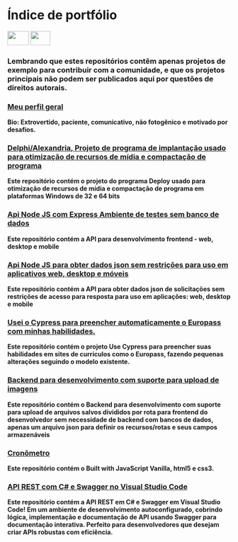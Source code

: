 # Índice de portfólio

<div align="right" style="display: inline-block;">
  <a href="README.md"><img height="32" width="48" src="https://upload.wikimedia.org/wikipedia/commons/a/a4/Flag_of_the_United_States.svg" /></a>
  <a href="README.es.md"><img height="32" width="45" src="https://upload.wikimedia.org/wikipedia/commons/9/9a/Flag_of_Spain.svg" /></a>
</div>

### Lembrando que estes repositórios contêm apenas projetos de exemplo para contribuir com a comunidade, e que os projetos principais não podem ser publicados aqui por questões de direitos autorais.

### [Meu perfil geral](https://github.com/luisnt)
**Bio: Extrovertido, paciente, comunicativo, não fotogênico e motivado por desafios.**

### [Delphi/Alexandria, Projeto de programa de implantação usado para otimização de recursos de mídia e compactação de programa](https://github.com/luis-portfolio/Deploy)
**Este repositório contém o projeto do programa Deploy usado para otimização de recursos de mídia e compactação de programa em plataformas Windows de 32 e 64 bits**

### [Api Node JS com Express Ambiente de testes sem banco de dados](https://github.com/luis-portfolio/Node.JS-Server-with-Express)
**Este repositório contém a API para desenvolvimento frontend - web, desktop e mobile**

### [Api Node JS para obter dados json sem restrições para uso em aplicativos web, desktop e móveis](https://github.com/luis-portfolio/Api-Node.JS-with-express-to-proxy-url)
**Este repositório contém a API para obter dados json de solicitações sem restrições de acesso para resposta para uso em aplicações: web, desktop e mobile**

### [Usei o Cypress para preencher automaticamente o Europass com minhas habilidades.](https://github.com/luis-portfolio/Autofill-Europass-with-Cypress)
**Este repositório contém o projeto Use Cypress para preencher suas habilidades em sites de currículos como o Europass, fazendo pequenas alterações seguindo o modelo existente.**

### [Backend para desenvolvimento com suporte para upload de imagens](https://github.com/luis-portfolio/backdev)
**Este repositório contém o Backend para desenvolvimento com suporte para upload de arquivos salvos divididos por rota para frontend do desenvolvedor sem necessidade de backend com bancos de dados, apenas um arquivo json para definir os recursos/rotas e seus campos armazenáveis**

### [Cronômetro](https://github.com/luis-portfolio/Chronometer)
**Este repositório contém o Built with JavaScript Vanilla, html5 e css3.**

### [API REST com C# e Swagger no Visual Studio Code](https://github.com/luis-portfolio/Api-REST-C-Sharp)
**Este repositório contém a API REST em C# e Swagger em Visual Studio Code! Em um ambiente de desenvolvimento autoconfigurado, cobrindo lógica, implementação e documentação de API usando Swagger para documentação interativa. Perfeito para desenvolvedores que desejam criar APIs robustas com eficiência.**
